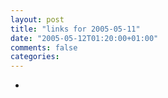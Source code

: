 ```yaml
---
layout: post
title: "links for 2005-05-11"
date: "2005-05-12T01:20:00+01:00"
comments: false
categories: 
---
```


<ul class="delicious">
<li>
</li>
</ul>


